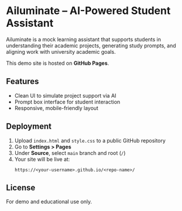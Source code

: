 
# Ailuminate – AI-Powered Student Assistant

Ailuminate is a mock learning assistant that supports students in understanding their academic projects,
generating study prompts, and aligning work with university academic goals.

This demo site is hosted on **GitHub Pages**.

## Features

- Clean UI to simulate project support via AI
- Prompt box interface for student interaction
- Responsive, mobile-friendly layout

## Deployment

1. Upload `index.html` and `style.css` to a public GitHub repository
2. Go to **Settings > Pages**
3. Under **Source**, select `main` branch and root (`/`)
4. Your site will be live at:
   ```
   https://<your-username>.github.io/<repo-name>/
   ```

## License

For demo and educational use only.
